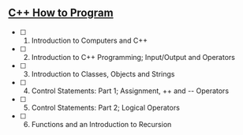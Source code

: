 
## [C++ How to Program](http://www.amazon.com/dp/0133378713)

 - [ ] 1. Introduction to Computers and C++
 - [ ] 2. Introduction to C++ Programming; Input/Output and Operators
 - [ ] 3. Introduction to Classes, Objects and Strings
 - [ ] 4. Control Statements: Part 1; Assignment, ++ and -- Operators
 - [ ] 5. Control Statements: Part 2; Logical Operators
 - [ ] 6. Functions and an Introduction to Recursion
